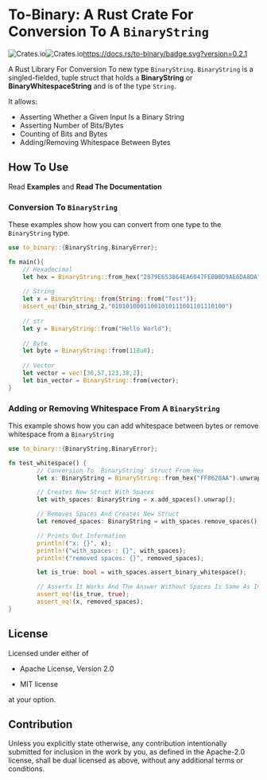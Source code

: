 # To-Binary: A Rust Crate For Conversion To A `BinaryString`
![Crates.io](https://img.shields.io/crates/v/to-binary?style=flat-square)![Crates.io](https://img.shields.io/crates/l/to-binary?style=flat-square)https://docs.rs/to-binary/badge.svg?version=0.2.1

A Rust Library For Conversion To new type `BinaryString`. `BinaryString` is a singled-fielded, tuple struct that holds a **BinaryString** or **BinaryWhitespaceString** and is of the type `String`.

It allows: 

* Asserting Whether a Given Input Is a Binary String
* Asserting Number of Bits/Bytes
* Counting of Bits and Bytes
* Adding/Removing Whitespace Between Bytes

## How To Use

Read **Examples** and **Read The Documentation**

### Conversion To `BinaryString`

These examples show how you can convert from one type to the `BinaryString` type.

```rust
use to_binary::{BinaryString,BinaryError};

fn main(){
    // Hexadecimal
    let hex = BinaryString::from_hex("2879E653864EA6047FEBBBD9AE6DA8DA").unwrap();
    
    // String
    let x = BinaryString::from(String::from("Test"));
    assert_eq!(bin_string_2,"01010100011001010111001101110100")
  
  	// str
  	let y = BinaryString::from("Hello World");
  
  	// Byte
  	let byte = BinaryString::from(118u8);
  	
  	// Vector
  	let vector = vec![36,57,123,38,2];
  	let bin_vector = BinaryString::from(vector);
}
```

### Adding or Removing Whitespace From A `BinaryString`

This example shows how you can add whitespace between bytes or remove whitespace from a `BinaryString`

```rust
use to_binary::{BinaryString,BinaryError};

fn test_whitespace() {
        // Conversion To `BinaryString` Struct From Hex
        let x: BinaryString = BinaryString::from_hex("FF8628AA").unwrap();

        // Creates New Struct With Spaces
        let with_spaces: BinaryString = x.add_spaces().unwrap();

        // Removes Spaces And Creates New Struct
        let removed_spaces: BinaryString = with_spaces.remove_spaces();

        // Prints Out Information
        println!("x: {}", x);
        println!("with_spaces : {}", with_spaces);
        println!("removed spaces: {}", removed_spaces);

        let is_true: bool = with_spaces.assert_binary_whitespace();

        // Asserts It Works And The Answer Without Spaces Is Same As Initial
        assert_eq!(is_true, true);
        assert_eq!(x, removed_spaces);
}
```

## License

Licensed under either of

* Apache License, Version 2.0

* MIT license

at your option.

## Contribution

Unless you explicitly state otherwise, any contribution intentionally submitted for inclusion in the work by you, as defined in the Apache-2.0 license, shall be dual licensed as above, without any additional terms or conditions.